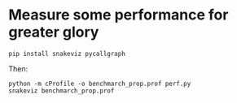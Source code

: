 # Measure some performance for greater glory

```
pip install snakeviz pycallgraph
```

Then:
```
python -m cProfile -o benchmarch_prop.prof perf.py
snakeviz benchmarch_prop.prof
```
